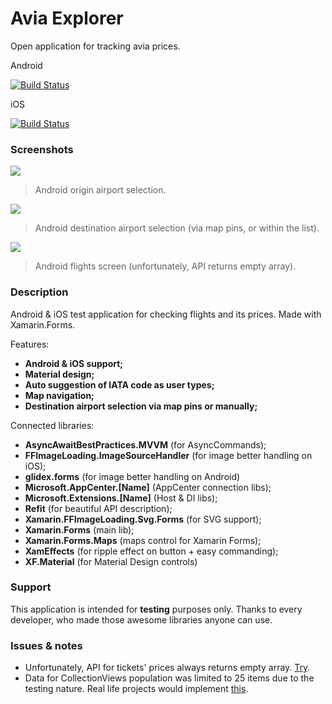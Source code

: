 # Avia Explorer
Open application for tracking avia prices.

Android

[![Build Status](https://dev.azure.com/Wonder-Inc/AviaExplorer/_apis/build/status/AviaExplorer%20Android?branchName=master)](https://dev.azure.com/Wonder-Inc/AviaExplorer/_build/latest?definitionId=4&branchName=master)

iOS

[![Build Status](https://dev.azure.com/Wonder-Inc/AviaExplorer/_apis/build/status/AviaExplorer%20iOS?branchName=master)](https://dev.azure.com/Wonder-Inc/AviaExplorer/_build/latest?definitionId=3&branchName=master)

### Screenshots

![](https://imgshare.io/images/2020/03/28/Android1.png)

> Android origin airport selection.

![](https://imgshare.io/images/2020/03/28/Android2.png)
> Android destination airport selection (via map pins, or within the list).

![](https://imgshare.io/images/2020/03/28/Android3.png)
> Android flights screen (unfortunately, API returns empty array).

### Description
Android & iOS test application for checking flights and its prices. Made with Xamarin.Forms.

Features:
- **Android & iOS support;**
- **Material design;**
- **Auto suggestion of IATA code as user types;**
- **Map navigation;**
- **Destination airport selection via map pins or manually;**

Connected libraries:
- **AsyncAwaitBestPractices.MVVM** (for AsyncCommands);
- **FFImageLoading.ImageSourceHandler** (for image better handling on iOS);
- **glidex.forms** (for image better handling on Android)
- **Microsoft.AppCenter.[Name]** (AppCenter connection libs);
- **Microsoft.Extensions.[Name]** (Host & DI libs);
- **Refit** (for beautiful API description);
- **Xamarin.FFImageLoading.Svg.Forms** (for SVG support);
- **Xamarin.Forms** (main lib);
- **Xamarin.Forms.Maps** (maps control for Xamarin Forms);
- **XamEffects** (for ripple effect on button + easy commanding);
- **XF.Material** (for Material Design controls)

### Support
This application is intended for **testing** purposes only. Thanks to every developer, who made those awesome libraries anyone can use.

### Issues & notes
- Unfortunately, API for tickets' prices always returns empty array. [Try](http://map.aviasales.ru/prices.json?origin_iata=LED&period=2014-12-01:season&direct=true&one_way=false&price=50000&no_visa=true&schengen=true&need_visa=true&locale=ru&min_trip_duration_in_days=13&max_trip_duration_in_days=15).
- Data for CollectionViews population was limited to 25 items due to the testing nature. Real life projects would implement [this](https://docs.microsoft.com/en-us/xamarin/xamarin-forms/user-interface/collectionview/populate-data#load-data-incrementally).

